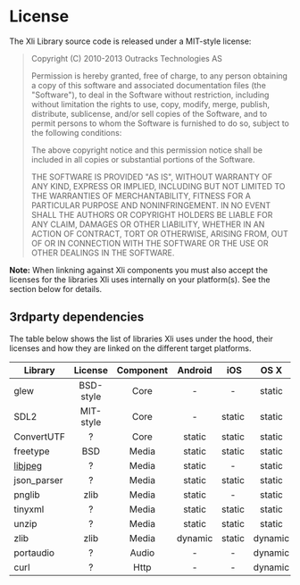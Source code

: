 License
=======

The Xli Library source code is released under a MIT-style license:

> Copyright (C) 2010-2013 Outracks Technologies AS
>
> Permission is hereby granted, free of charge, to any person obtaining a copy of this software and associated documentation files (the "Software"), to deal in the Software without restriction, including without limitation the rights to use, copy, modify, merge, publish, distribute, sublicense, and/or sell copies of the Software, and to permit persons to whom the Software is furnished to do so, subject to the following conditions:
>
> The above copyright notice and this permission notice shall be included in all copies or substantial portions of the Software.
>
> THE SOFTWARE IS PROVIDED "AS IS", WITHOUT WARRANTY OF ANY KIND, EXPRESS OR IMPLIED, INCLUDING BUT NOT LIMITED TO THE WARRANTIES OF MERCHANTABILITY, FITNESS FOR A PARTICULAR PURPOSE AND NONINFRINGEMENT. IN NO EVENT SHALL THE AUTHORS OR COPYRIGHT HOLDERS BE LIABLE FOR ANY CLAIM, DAMAGES OR OTHER LIABILITY, WHETHER IN AN ACTION OF CONTRACT, TORT OR OTHERWISE, ARISING FROM, OUT OF OR IN CONNECTION WITH THE SOFTWARE OR THE USE OR OTHER DEALINGS IN THE SOFTWARE.

**Note:** When linkning against Xli components you must also accept the licenses for the libraries Xli uses internally on your platform(s). See the section below for details.


3rdparty dependencies
---------------------

The table below shows the list of libraries Xli uses under the hood, their licenses and how they are linked on the different target platforms.

Library       | License   | Component | Android | iOS     | OS X    | *nix    | Win32 
--------------|:---------:|:---------:|:-------:|:-------:|:-------:|:-------:|:-------:
glew          | BSD-style | Core      | -       | -       | static  | dynamic | static
SDL2          | MIT-style | Core      | -       | static  | static  | dynamic | -
ConvertUTF    | ?         | Core      | static  | static  | static  | static  | static
freetype      | BSD       | Media     | static  | static  | static  | dynamic | static
[libjpeg]     | ?         | Media     | static  | -       | static  | dynamic | static
json_parser   | ?         | Media     | static  | static  | static  | static  | static
pnglib        | zlib      | Media     | static  | -       | static  | dynamic | static
tinyxml       | ?         | Media     | static  | static  | static  | static  | static
unzip         | ?         | Media     | static  | static  | static  | static  | static
zlib          | zlib      | Media     | dynamic | static  | dynamic | dynamic | static
portaudio     | ?         | Audio     | -       | -       | dynamic | dynamic | static
curl          | ?         | Http      | -       | -       | dynamic | dynamic | static

[libjpeg]: http://www.ijg.org/
